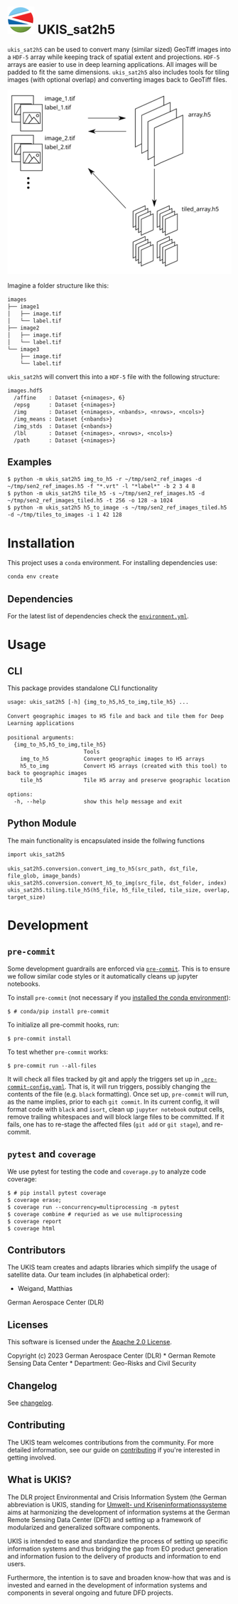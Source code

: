 [![UKIS](docs/ukis-logo.png)](https://www.dlr.de/eoc/en/desktopdefault.aspx/tabid-5413/10560_read-21914/) UKIS_sat2h5
=======================================

`ukis_sat2h5` can be used to convert many (similar sized) GeoTiff images into a `HDF-5` array while
keeping track of spatial extent and projections. `HDF-5` arrays are easier to use in deep learning
applications. All images will be padded to fit the same dimensions. `ukis_sat2h5` also includes
tools for tiling images (with optional overlap) and converting images back to GeoTiff files.

![Workflow overview](docs/overview.svg)

Imagine a folder structure like this:

```
images
├── image1
│   ├── image.tif
│   └── label.tif
├── image2
│   ├── image.tif
│   └── label.tif
└── image3
    ├── image.tif
    └── label.tif
```

`ukis_sat2h5` will convert this into a `HDF-5` file with the following structure:

```
images.hdf5
  /affine    : Dataset {<nimages>, 6}
  /epsg      : Dataset {<nimages>}
  /img       : Dataset {<nimages>, <nbands>, <nrows>, <ncols>}
  /img_means : Dataset {<nbands>}
  /img_stds  : Dataset {<nbands>}
  /lbl       : Dataset {<nimages>, <nrows>, <ncols>}
  /path      : Dataset {<nimages>}
```

## Examples

```shell
$ python -m ukis_sat2h5 img_to_h5 -r ~/tmp/sen2_ref_images -d ~/tmp/sen2_ref_images.h5 -f "*.vrt" -l "*label*" -b 2 3 4 8
$ python -m ukis_sat2h5 tile_h5 -s ~/tmp/sen2_ref_images.h5 -d ~/tmp/sen2_ref_images_tiled.h5 -t 256 -o 128 -a 1024
$ python -m ukis_sat2h5 h5_to_image -s ~/tmp/sen2_ref_images_tiled.h5 -d ~/tmp/tiles_to_images -i 1 42 128
```


# Installation

This project uses a `conda` environment. For installing dependencies use:

```bash
conda env create
```

## Dependencies
For the latest list of dependencies check the [`environment.yml`](environment.yml).


# Usage

## CLI

This package provides standalone CLI functionality

```
usage: ukis_sat2h5 [-h] {img_to_h5,h5_to_img,tile_h5} ...

Convert geographic images to H5 file and back and tile them for Deep Learning applications

positional arguments:
  {img_to_h5,h5_to_img,tile_h5}
                        Tools
    img_to_h5           Convert geographic images to H5 arrays
    h5_to_img           Convert H5 arrays (created with this tool) to back to geographic images
    tile_h5             Tile H5 array and preserve geographic location

options:
  -h, --help            show this help message and exit
```

## Python Module

The main functionality is encapsulated inside the follwing functions

```
import ukis_sat2h5

ukis_sat2h5.conversion.convert_img_to_h5(src_path, dst_file, file_glob, image_bands)
ukis_sat2h5.conversion.convert_h5_to_img(src_file, dst_folder, index)
ukis_sat2h5.tiling.tile_h5(h5_file, h5_file_tiled, tile_size, overlap, target_size)
```


# Development

## `pre-commit`

Some development guardrails are enforced via [`pre-commit`](https://pre-commit.com/). This is to
ensure we follow similar code styles or it automatically cleans up jupyter notebooks.

To install `pre-commit` (not necessary if you [installed the conda
environment](#install-conda-evnironment)):

```shell
$ # conda/pip install pre-commit
```

To initialize all pre-commit hooks, run:

```shell
$ pre-commit install
```

To test whether `pre-commit` works:

```shell
$ pre-commit run --all-files
```

It will check all files tracked by git and apply the triggers set up in
[`.pre-commit-config.yaml`](.pre-commit-config.yaml). That is, it will run triggers, possibly
changing the contents of the file (e.g. `black` formatting). Once set up, `pre-commit` will run, as
the name implies, prior to each `git commit`. In its current config, it will format code with
`black` and `isort`, clean up `jupyter notebook` output cells, remove trailing whitespaces and will
block large files to be committed. If it fails, one has to re-stage the affected files (`git add` or
`git stage`), and re-commit.


## `pytest` and `coverage`

We use pytest for testing the code and `coverage.py` to analyze code coverage:


```shell
$ # pip install pytest coverage
$ coverage erase;
$ coverage run --concurrency=multiprocessing -m pytest
$ coverage combine # requried as we use multiprocessing
$ coverage report
$ coverage html
```



## Contributors
The UKIS team creates and adapts libraries which simplify the usage of satellite data. Our team
includes (in alphabetical order):
* Weigand, Matthias

German Aerospace Center (DLR)

## Licenses
This software is licensed under the [Apache 2.0 License](LICENSE.txt).

Copyright (c) 2023 German Aerospace Center (DLR) * German Remote Sensing Data Center * Department:
Geo-Risks and Civil Security

## Changelog
See [changelog](CHANGELOG.md).

## Contributing
The UKIS team welcomes contributions from the community.  For more detailed information, see our
guide on [contributing](CONTRIBUTING.md) if you're
interested in getting involved.

## What is UKIS?
The DLR project Environmental and Crisis Information System (the German abbreviation is UKIS, standing for [Umwelt- und Kriseninformationssysteme](https://www.dlr.de/eoc/en/desktopdefault.aspx/tabid-5413/10560_read-21914/) aims at harmonizing the development of information systems at the German Remote Sensing Data Center
(DFD) and setting up a framework of modularized and generalized software components.

UKIS is intended to ease and standardize the process of setting up specific information systems and thus bridging the gap from EO product generation and information fusion to the delivery of products and information to end users.

Furthermore, the intention is to save and broaden know-how that was and is invested and earned in the development of information systems and components in several ongoing and future DFD projects.
